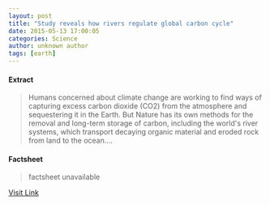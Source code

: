 ```yaml
---
layout: post
title: "Study reveals how rivers regulate global carbon cycle"
date: 2015-05-13 17:00:05
categories: Science
author: unknown author
tags: [earth]
---
```



#### Extract
>Humans concerned about climate change are working to find ways of capturing excess carbon dioxide (CO2) from the atmosphere and sequestering it in the Earth. But Nature has its own methods for the removal and long-term storage of carbon, including the world's river systems, which transport decaying organic material and eroded rock from land to the ocean....

#### Factsheet
>factsheet unavailable

[Visit Link](http://phys.org/news350739650.html)



